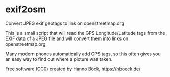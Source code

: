 # exif2osm
Convert JPEG exif geotags to link on openstreetmap.org

This is a small script that will read the GPS Longitude/Latitude tags from the EXIF data of a JPEG file
and will convert them into links on openstreetmap.org.

Many modern phones automatically add GPS tags, so this often gives you an easy way to find out where a picture was taken.

Free software (CC0) created by Hanno Böck, https://hboeck.de/